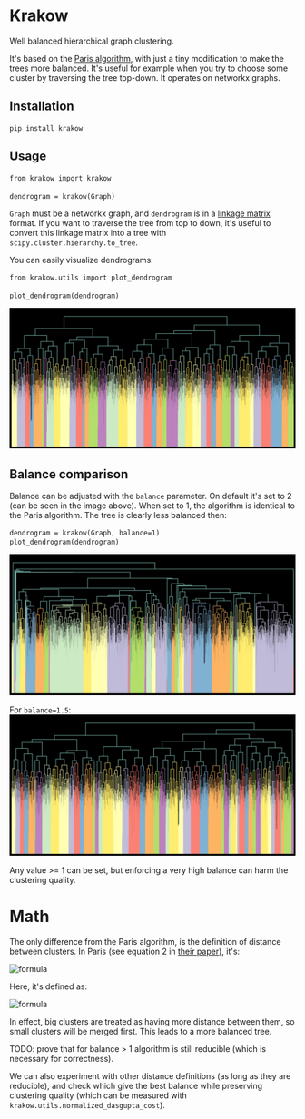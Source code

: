 # Krakow

Well balanced hierarchical graph clustering.

It's based on the [Paris algorithm](https://github.com/tbonald/paris), with just a tiny modification to make the trees more balanced. It's useful for example when you try to choose some cluster by traversing the tree top-down. It operates on networkx graphs.

## Installation

```
pip install krakow
```

## Usage

```
from krakow import krakow

dendrogram = krakow(Graph)
```

`Graph` must be a networkx graph, and `dendrogram` is in a [linkage matrix](https://docs.scipy.org/doc/scipy/reference/generated/scipy.cluster.hierarchy.linkage.html#scipy.cluster.hierarchy.linkage) format. If you want to traverse the tree from top to down, it's useful to convert this linkage matrix into a tree with `scipy.cluster.hierarchy.to_tree`.

You can easily visualize dendrograms:
```
from krakow.utils import plot_dendrogram

plot_dendrogram(dendrogram)
```
![Img](images/balance2.png)


## Balance comparison

Balance can be adjusted with the `balance` parameter. On default it's set to 2 (can be seen in the image above). When set to 1, the algorithm is identical to the Paris algorithm. The tree is clearly less balanced then:
```
dendrogram = krakow(Graph, balance=1)
plot_dendrogram(dendrogram)
```

![Img](images/balance1.png)

For `balance=1.5`:
![Img](images/balance1.5.png)

Any value >= 1 can be set, but enforcing a very high balance can harm the clustering quality.

# Math

The only difference from the Paris algorithm, is the definition of distance between clusters. In Paris (see equation 2 in [their paper](https://arxiv.org/pdf/1806.01664.pdf)), it's:

![formula](https://render.githubusercontent.com/render/math?math=d(a,b)=\frac{p(a)p(b)}{p(a,b)})

Here, it's defined as:

![formula](https://render.githubusercontent.com/render/math?math=d(a,b)=\frac{(p(a)p(b))^{balance}}{p(a,b)})

In effect, big clusters are treated as having more distance between them, so small clusters will be merged first. This leads to a more balanced tree.


TODO: prove that for balance > 1 algorithm is still reducible (which is necessary for correctness).

We can also experiment with other distance definitions (as long as they are reducible), and check which give the best balance while preserving clustering quality (which can be measured with `krakow.utils.normalized_dasgupta_cost`).
